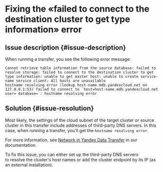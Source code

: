 # Fixing the «failed to connect to the destination cluster to get type information» error

## Issue description {#issue-description}

When running a transfer, you see the following error message:

```
Cannot retrieve table information from the source database: failed to resolve storage: failed to connect to the destination cluster to get type information: unable to get master host: unable to create service-name service client: All hosts are unavailable
hostname resolving error (lookup host-name.mdb.yandexcloud.net on 127.0.0.1:53) failed to connect to `host=host-name.mdb.yandexcloud.net user= database=`: hostname resolving error
```

## Solution {#issue-resolution}

Most likely, the settings of the cloud subnet of the target cluster or source cluster in this transfer include addresses of third-party DNS servers. In this case, when running a transfer, you'll get the `hostname resolving error`.

For more information, see [Network in Yandex Data Transfer](../../../data-transfer/concepts/network) in our documentation.

To fix this issue, you can either set up the third-party DNS servers to resolve the cluster's host names or add the cluster endpoint by its IP (as an external installation).
